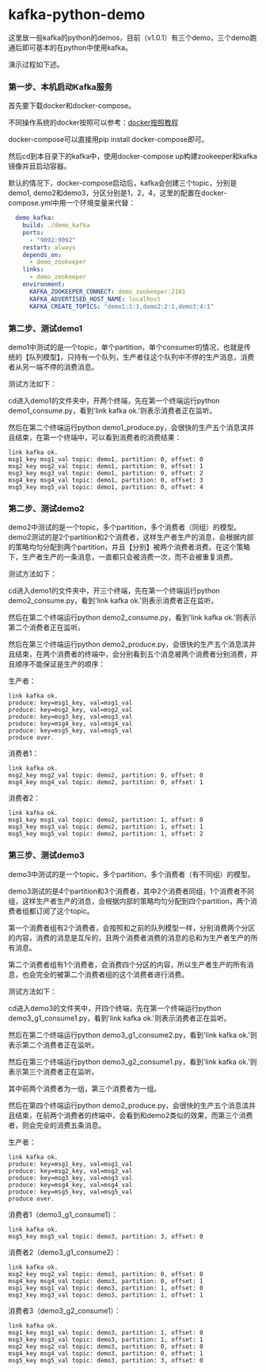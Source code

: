 # kafka-python-demo

这里放一些kafka的python的demos，目前（v1.0.1）有三个demo，三个demo跑通后即可基本的在python中使用kafka。

演示过程如下述。

### 第一步、本机启动Kafka服务

首先要下载docker和docker-compose。

不同操作系统的docker按照可以参考：[docker按照教程](https://www.runoob.com/docker/ubuntu-docker-install.html)

docker-compose可以直接用pip install docker-compose即可。

然后cd到本目录下的kafka中，使用docker-compose up构建zookeeper和kafka镜像并且启动容器。

默认的情况下，docker-compose启动后，kafka会创建三个topic，分别是demo1, demo2和demo3，分区分别是1，2，4，这里的配置在docker-compose.yml中用一个环境变量来代替：

```YAML
  demo_kafka:
    build: ./demo_kafka
    ports:
      - "9092:9092"
    restart: always
    depends_on:
      - demo_zookeeper
    links:
      - demo_zookeeper
    environment:
      KAFKA_ZOOKEEPER_CONNECT: demo_zookeeper:2181
      KAFKA_ADVERTISED_HOST_NAME: localhost
      KAFKA_CREATE_TOPICS: "demo1:1:1,demo2:2:1,demo3:4:1"
```

### 第二步、测试demo1

demo1中测试的是一个topic，单个partition，单个consumer的情况，也就是传统的【队列模型】，只持有一个队列，生产者往这个队列中不停的生产消息，消费者从另一端不停的消费消息。

测试方法如下：

cd进入demo1的文件夹中，开两个终端，先在第一个终端运行python demo1_consume.py，看到'link kafka ok.'则表示消费者正在监听。

然后在第二个终端运行python demo1_produce.py，会很快的生产五个消息滨并且结束，在第一个终端中，可以看到消费者的消费结果：

```
link kafka ok.
msg1_key msg1_val topic: demo1, partition: 0, offset: 0
msg2_key msg2_val topic: demo1, partition: 0, offset: 1
msg3_key msg3_val topic: demo1, partition: 0, offset: 2
msg4_key msg4_val topic: demo1, partition: 0, offset: 3
msg5_key msg5_val topic: demo1, partition: 0, offset: 4
```

### 第二步、测试demo2

demo2中测试的是一个topic，多个partition，多个消费者（同组）的模型。demo2测试的是2个partition和2个消费者，这样生产者生产的消息，会根据内部的策略均匀分配到两个partition，并且【分别】被两个消费者消费。在这个策略下，生产者生产的一条消息，一直都只会被消费一次，而不会被重复消费。

测试方法如下：

cd进入demo1的文件夹中，开三个终端，先在第一个终端运行python demo2_consume.py，看到'link kafka ok.'则表示消费者正在监听。

然后在第二个终端运行python demo2_consume.py，看到'link kafka ok.'则表示第二个消费者正在监听。

然后在第三个终端运行python demo2_produce.py，会很快的生产五个消息滨并且结束，在两个消费者的终端中，会分别看到五个消息被两个消费者分别消费，并且顺序不能保证是生产的顺序：

生产者：

```
link kafka ok.
produce: key=msg1_key, val=msg1_val
produce: key=msg2_key, val=msg2_val
produce: key=msg3_key, val=msg3_val
produce: key=msg4_key, val=msg4_val
produce: key=msg5_key, val=msg5_val
produce over.
```

消费者1：
```
link kafka ok.
msg2_key msg2_val topic: demo2, partition: 0, offset: 0
msg4_key msg4_val topic: demo2, partition: 0, offset: 1
```

消费者2：

```
link kafka ok.
msg1_key msg1_val topic: demo2, partition: 1, offset: 0
msg3_key msg3_val topic: demo2, partition: 1, offset: 1
msg5_key msg5_val topic: demo2, partition: 1, offset: 2
```

### 第三步、测试demo3

demo3中测试的是一个topic，多个partition，多个消费者（有不同组）的模型。

demo3测试的是4个partition和3个消费者，其中2个消费者同组，1个消费者不同组，这样生产者生产的消息，会根据内部的策略均匀分配到四个partition，两个消费者组都订阅了这个topic。

第一个消费者组有2个消费者，会按照和之前的队列模型一样，分别消费两个分区的内容，消费的消息是互斥的，且两个消费者消费的消息的总和为生产者生产的所有消息。

第二个消费者组有1个消费者，会消费四个分区的内容，所以生产者生产的所有消息，也会完全的被第二个消费者组的这个消费者进行消费。

测试方法如下：

cd进入demo3的文件夹中，开四个终端，先在第一个终端运行python demo3_g1_consume1.py，看到'link kafka ok.'则表示消费者正在监听。

然后在第二个终端运行python demo3_g1_consume2.py，看到'link kafka ok.'则表示第二个消费者正在监听。

然后在第三个终端运行python demo3_g2_consume1.py，看到'link kafka ok.'则表示第三个消费者正在监听。

其中前两个消费者为一组，第三个消费者为一组。

然后在第四个终端运行python demo2_produce.py，会很快的生产五个消息滨并且结束，在前两个消费者的终端中，会看到和demo2类似的效果，而第三个消费者，则会完全的消费五条消息。

生产者：

```
link kafka ok.
produce: key=msg1_key, val=msg1_val
produce: key=msg2_key, val=msg2_val
produce: key=msg3_key, val=msg3_val
produce: key=msg4_key, val=msg4_val
produce: key=msg5_key, val=msg5_val
produce over.
```

消费者1（demo3_g1_consume1）：
```
link kafka ok.
msg5_key msg5_val topic: demo3, partition: 3, offset: 0
```

消费者2（demo3_g1_consume2）：

```
link kafka ok.
msg2_key msg2_val topic: demo3, partition: 0, offset: 0
msg4_key msg4_val topic: demo3, partition: 0, offset: 1
msg1_key msg1_val topic: demo3, partition: 1, offset: 0
msg3_key msg3_val topic: demo3, partition: 1, offset: 1
```

消费者3（demo3_g2_consume1）：

```
link kafka ok.
msg1_key msg1_val topic: demo3, partition: 1, offset: 0
msg3_key msg3_val topic: demo3, partition: 1, offset: 1
msg2_key msg2_val topic: demo3, partition: 0, offset: 0
msg4_key msg4_val topic: demo3, partition: 0, offset: 1
msg5_key msg5_val topic: demo3, partition: 3, offset: 0
```